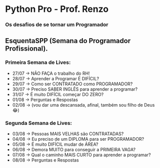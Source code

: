 # Python Pro - Prof. Renzo

### Os desafios de se tornar um Programador


## EsquentaSPP (Semana do Programador Profissional).

### Primeira Semana de Lives:

- 27/07 → NÃO FAÇA o trabalho do RH!
- 28/07 → Aprender a Programar É DIFÍCIL?
- 29/07 → Como ser CONTRATADO como PROGRAMADOR?
- 30/07 → Preciso SABER INGLÊS para aprender a programar?
- 31/07 → É muito DIFÍCIL começar DO ZERO?
- 01/08 → Perguntas e Respostas
- 02/08 → (vou dar uma descansada, afinal, também sou filho de Deus 😂)

### Segunda Semana de Lives:

- 03/08 → Pessoas MAIS VELHAS são CONTRATADAS?
- 04/08 → Eu preciso de um DIPLOMA para ser PROGRAMADOR?
- 05/08 → É muito DIFÍCIL mudar de ÁREA?
- 06/08 → Demora MUITO para conseguir a PRIMEIRA VAGA?
- 07/08 → Qual o caminho MAIS CURTO para aprender a programar?
- 08/08 → Perguntas e Respostas
